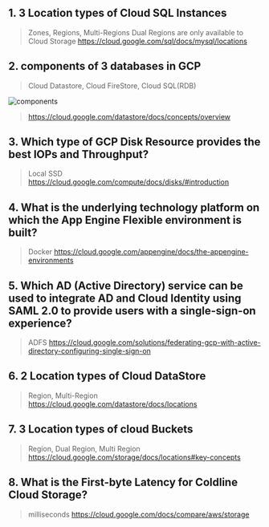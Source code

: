 ﻿## 1. 3 Location types of Cloud SQL Instances

> Zones, Regions, Multi-Regions
> Dual Regions are only available to Cloud Storage
> https://cloud.google.com/sql/docs/mysql/locations

## 2. components of 3 databases in GCP

> Cloud Datastore, Cloud FireStore, Cloud SQL(RDB)

![components](https://github.com/Tedigom/study/blob/master/Google%20Cloud%20Platform%20Architecture%20Certificate/database%20components.PNG)
> https://cloud.google.com/datastore/docs/concepts/overview

## 3. Which type of GCP Disk Resource provides the best IOPs and Throughput?

> Local SSD
> https://cloud.google.com/compute/docs/disks/#introduction

## 4. What is the underlying technology platform on which the App Engine Flexible environment is built?

> Docker
> https://cloud.google.com/appengine/docs/the-appengine-environments

## 5. Which AD (Active Directory) service can be used to integrate AD and Cloud Identity using SAML 2.0 to provide users with a single-sign-on experience?

> ADFS
> https://cloud.google.com/solutions/federating-gcp-with-active-directory-configuring-single-sign-on

## 6. 2 Location types of Cloud DataStore

> Region, Multi-Region
> https://cloud.google.com/datastore/docs/locations

## 7. 3 Location types of cloud Buckets

> Region, Dual Region, Multi Region  
> https://cloud.google.com/storage/docs/locations#key-concepts

## 8. What is the First-byte Latency for Coldline Cloud Storage?

> milliseconds
> https://cloud.google.com/docs/compare/aws/storage
